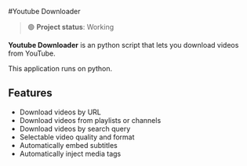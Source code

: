 #Youtube Downloader

> 🟢 **Project status**: Working

**Youtube Downloader** is an python script that lets you download videos from YouTube.

This application runs on python.

## Features

- Download videos by URL
- Download videos from playlists or channels
- Download videos by search query
- Selectable video quality and format
- Automatically embed subtitles
- Automatically inject media tags
